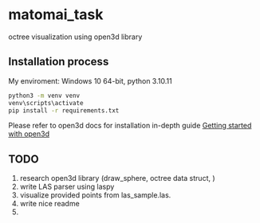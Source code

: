# matomai_task

octree visualization using open3d library

## Installation process

My enviroment: Windows 10 64-bit, python 3.10.11

```bash
python3 -m venv venv
venv\scripts\activate
pip install -r requirements.txt
```

Please refer to open3d docs for installation in-depth guide [Getting started with open3d](http://www.open3d.org/docs/release/getting_started.html)


## TODO 

1.  research open3d library (draw_sphere, octree data struct, )
1.  write LAS parser using laspy
1.  visualize provided points from las_sample.las.
1.  write nice readme
1.  